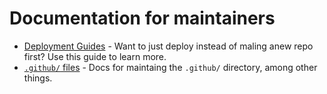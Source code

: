 # Documentation for maintainers

* [Deployment Guides](deployment-guides/README.md) - Want to just deploy instead of maling anew repo first? Use this guide to learn more.
* [`.github/` files](dotgithub-files.md) - Docs for maintaing the `.github/` directory, among other things.
